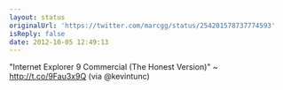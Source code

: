 ```yaml
---
layout: status
originalUrl: 'https://twitter.com/marcgg/status/254201578737774593'
isReply: false
date: 2012-10-05 12:49:13
---
```


"Internet Explorer 9 Commercial (The Honest Version)" ~ http://t.co/9Fau3x9Q (via @kevintunc)
